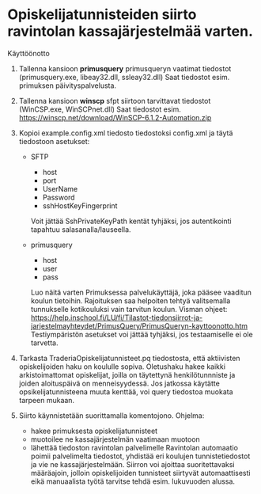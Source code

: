 # Opiskelijatunnisteiden siirto ravintolan kassajärjestelmää varten.

Käyttöönotto
1. Tallenna kansioon **primusquery** primusqueryn vaatimat tiedostot (primusquery.exe, libeay32.dll, ssleay32.dll)
   Saat tiedostot esim. primuksen päivityspalvelusta.
2. Tallenna kansioon **winscp** sfpt siirtoon tarvittavat tiedostot (WinCSP.exe, WinSCPnet.dll)
   Saat tiedostot esim. https://winscp.net/download/WinSCP-6.1.2-Automation.zip
3. Kopioi example.config.xml tiedosto tiedostoksi config.xml ja täytä tiedostoon asetukset:
   - SFTP
      - host
      - port
      - UserName
      - Password
      - sshHostKeyFingerprint
      
      Voit jättää SshPrivateKeyPath kentät tyhjäksi, jos autentikointi tapahtuu salasanalla/lauseella.
   - primusquery
      - host
      - user
      - pass
      
      Luo näitä varten Primuksessa palvelukäyttäjä, joka pääsee vaaditun koulun tietoihin. Rajoituksen saa helpoiten tehtyä valitsemalla tunnukselle kotikouluksi vain tarvitun koulun. Visman ohjeet: https://help.inschool.fi/LU/fi/Tilastot-tiedonsiirrot-ja-jarjestelmayhteydet/PrimusQuery/PrimusQueryn-kayttoonotto.htm
   Testiympäristön asetukset voi jättää tyhjäksi, jos testaamiselle ei ole tarvetta.

4. Tarkasta TraderiaOpiskelijatunnisteet.pq tiedostosta, että aktiivisten opiskelijoiden haku on koululle sopiva. Oletushaku hakee kaikki arkistoimattomat opiskelijat, joilla on täytettynä henkilötunnniste ja joiden aloituspäivä on menneisyydessä.
   Jos jatkossa käytätte opsikelijatunnisteena muuta kenttää, voi query tiedostoa muokata tarpeen mukaan.

5. Siirto käynnistetään suorittamalla komentojono. Ohjelma:
   - hakee primuksesta opiskelijatunnisteet 
   - muotoilee ne kassajärjestelmän vaatimaan muotoon
   - lähettää tiedoston ravintolan palvelimelle
   Ravintolan automaatio poimii palvelimelta tiedostot, yhdistää eri koulujen tunnistetiedostot ja vie ne kassajärjestelmään.
   Siirron voi ajoittaa suoritettavaksi määräajoin, jolloin opiskelijoiden tunnisteet siirtyvät automaattisesti eikä manuaalista työtä tarvitse tehdä esim. lukuvuoden alussa.

   
